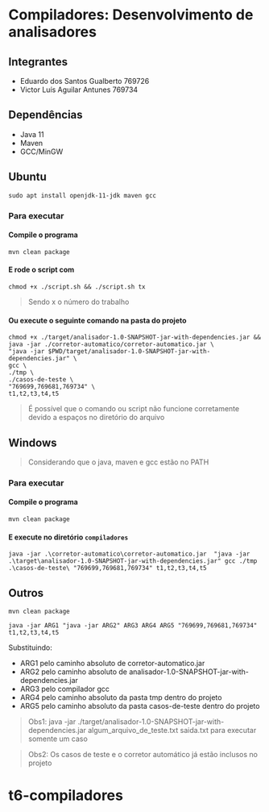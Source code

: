 # Compiladores: Desenvolvimento de analisadores

## Integrantes ##

- Eduardo dos Santos Gualberto 769726
- Victor Luís Aguilar Antunes 769734

## Dependências
- Java 11
- Maven
- GCC/MinGW
## Ubuntu
```
sudo apt install openjdk-11-jdk maven gcc
```

### Para executar
#### Compile o programa
```
mvn clean package
```

#### E rode o script com 
```
chmod +x ./script.sh && ./script.sh tx
```
> Sendo x o número do trabalho

#### Ou execute o seguinte comando na pasta do projeto
```
chmod +x ./target/analisador-1.0-SNAPSHOT-jar-with-dependencies.jar &&
java -jar ./corretor-automatico/corretor-automatico.jar \
"java -jar $PWD/target/analisador-1.0-SNAPSHOT-jar-with-dependencies.jar" \
gcc \
./tmp \
./casos-de-teste \
"769699,769681,769734" \
t1,t2,t3,t4,t5
```
> É possível que o comando ou script não funcione corretamente devido a espaços no diretório do arquivo

## Windows
> Considerando que o java, maven e gcc estão no PATH

### Para executar
#### Compile o programa
```
mvn clean package
```

#### E execute no diretório ```compiladores```
```
java -jar .\corretor-automatico\corretor-automatico.jar  "java -jar .\target\analisador-1.0-SNAPSHOT-jar-with-dependencies.jar" gcc ./tmp  .\casos-de-teste\ "769699,769681,769734" t1,t2,t3,t4,t5
```
## Outros
```
mvn clean package
```
```
java -jar ARG1 "java -jar ARG2" ARG3 ARG4 ARG5 "769699,769681,769734" t1,t2,t3,t4,t5
```
Substituindo:
- ARG1 pelo caminho absoluto de corretor-automatico.jar
- ARG2 pelo caminho absoluto de analisador-1.0-SNAPSHOT-jar-with-dependencies.jar
- ARG3 pelo compilador gcc
- ARG4 pelo caminho absoluto da pasta tmp dentro do projeto
- ARG5 pelo caminho absoluto da pasta casos-de-teste dentro do projeto

> Obs1:
> java -jar ./target/analisador-1.0-SNAPSHOT-jar-with-dependencies.jar algum_arquivo_de_teste.txt saida.txt para executar somente um caso

> Obs2: Os casos de teste e o corretor automático já estão inclusos no projeto
# t6-compiladores
